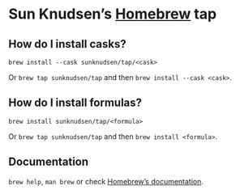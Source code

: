 # Sun Knudsen’s [Homebrew](https://brew.sh/) tap

## How do I install casks?

```shell
brew install --cask sunknudsen/tap/<cask>
```

Or `brew tap sunknudsen/tap` and then `brew install --cask <cask>`.

## How do I install formulas?

```shell
brew install sunknudsen/tap/<formula>
```

Or `brew tap sunknudsen/tap` and then `brew install <formula>`.

## Documentation

`brew help`, `man brew` or check [Homebrew’s documentation](https://docs.brew.sh).

